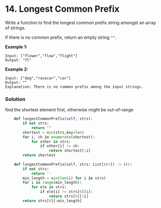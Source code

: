 # 14. Longest Common Prefix

Write a function to find the longest common prefix string amongst an array of strings.

If there is no common prefix, return an empty string `""`.

**Example 1:**

```text
Input: ["flower","flow","flight"]
Output: "fl"
```

**Example 2:**

```text
Input: ["dog","racecar","car"]
Output: ""
Explanation: There is no common prefix among the input strings.
```

### Solution

find the shortest element first, otherwise might be out-of-range

```python
    def longestCommonPrefix(self, strs):
        if not strs:
            return ""
        shortest = min(strs,key=len)
        for i, ch in enumerate(shortest):
            for other in strs:
                if other[i] != ch:
                    return shortest[:i]
        return shortest 
        
    def longestCommonPrefix(self, strs: List[str]) -> str:
        if not strs:
            return ''
        min_length = min(len(i) for i in strs)
        for i in range(min_length):
            for ele in strs:
                if ele[i] != strs[0][i]:
                    return strs[0][:i]
        return strs[0][:min_length] 
```

